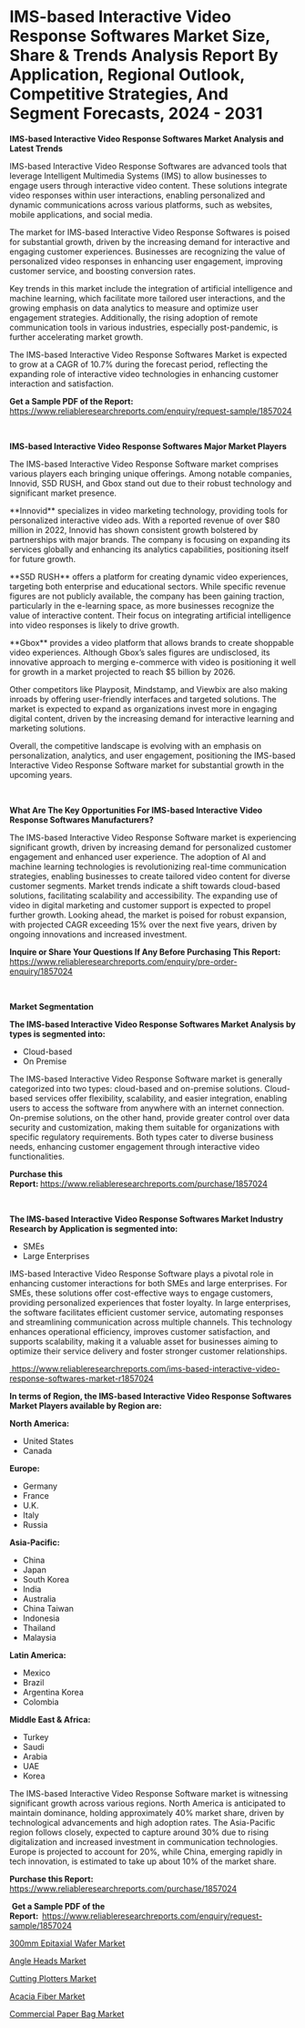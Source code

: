 <p><h1>IMS-based Interactive Video Response Softwares Market Size, Share & Trends Analysis Report By Application, Regional Outlook, Competitive Strategies, And Segment Forecasts, 2024 - 2031</h1></p><p><strong>IMS-based Interactive Video Response Softwares Market Analysis and Latest Trends</strong></p>
<p><p>IMS-based Interactive Video Response Softwares are advanced tools that leverage Intelligent Multimedia Systems (IMS) to allow businesses to engage users through interactive video content. These solutions integrate video responses within user interactions, enabling personalized and dynamic communications across various platforms, such as websites, mobile applications, and social media. </p><p>The market for IMS-based Interactive Video Response Softwares is poised for substantial growth, driven by the increasing demand for interactive and engaging customer experiences. Businesses are recognizing the value of personalized video responses in enhancing user engagement, improving customer service, and boosting conversion rates. </p><p>Key trends in this market include the integration of artificial intelligence and machine learning, which facilitate more tailored user interactions, and the growing emphasis on data analytics to measure and optimize user engagement strategies. Additionally, the rising adoption of remote communication tools in various industries, especially post-pandemic, is further accelerating market growth. </p><p>The IMS-based Interactive Video Response Softwares Market is expected to grow at a CAGR of 10.7% during the forecast period, reflecting the expanding role of interactive video technologies in enhancing customer interaction and satisfaction.</p></p>
<p><strong>Get a Sample PDF of the Report:&nbsp;</strong> <a href="https://www.reliableresearchreports.com/enquiry/request-sample/1857024?utm_campaign=10&utm_medium=2&utm_source=Github&utm_content=ia&utm_term=20102024&utm_id=ims-based-interactive-video-response-softwares">https://www.reliableresearchreports.com/enquiry/request-sample/1857024</a></p>
<p>&nbsp;</p>
<p><strong>IMS-based Interactive Video Response Softwares Major Market Players</strong></p>
<p><p>The IMS-based Interactive Video Response Software market comprises various players each bringing unique offerings. Among notable companies, Innovid, S5D RUSH, and Gbox stand out due to their robust technology and significant market presence.</p><p>**Innovid** specializes in video marketing technology, providing tools for personalized interactive video ads. With a reported revenue of over $80 million in 2022, Innovid has shown consistent growth bolstered by partnerships with major brands. The company is focusing on expanding its services globally and enhancing its analytics capabilities, positioning itself for future growth.</p><p>**S5D RUSH** offers a platform for creating dynamic video experiences, targeting both enterprise and educational sectors. While specific revenue figures are not publicly available, the company has been gaining traction, particularly in the e-learning space, as more businesses recognize the value of interactive content. Their focus on integrating artificial intelligence into video responses is likely to drive growth.</p><p>**Gbox** provides a video platform that allows brands to create shoppable video experiences. Although Gbox’s sales figures are undisclosed, its innovative approach to merging e-commerce with video is positioning it well for growth in a market projected to reach $5 billion by 2026.</p><p>Other competitors like Playposit, Mindstamp, and Viewbix are also making inroads by offering user-friendly interfaces and targeted solutions. The market is expected to expand as organizations invest more in engaging digital content, driven by the increasing demand for interactive learning and marketing solutions.</p><p>Overall, the competitive landscape is evolving with an emphasis on personalization, analytics, and user engagement, positioning the IMS-based Interactive Video Response Software market for substantial growth in the upcoming years.</p></p>
<p>&nbsp;</p>
<p><strong>What Are The Key Opportunities For IMS-based Interactive Video Response Softwares Manufacturers?</strong></p>
<p><p>The IMS-based Interactive Video Response Software market is experiencing significant growth, driven by increasing demand for personalized customer engagement and enhanced user experience. The adoption of AI and machine learning technologies is revolutionizing real-time communication strategies, enabling businesses to create tailored video content for diverse customer segments. Market trends indicate a shift towards cloud-based solutions, facilitating scalability and accessibility. The expanding use of video in digital marketing and customer support is expected to propel further growth. Looking ahead, the market is poised for robust expansion, with projected CAGR exceeding 15% over the next five years, driven by ongoing innovations and increased investment.</p></p>
<p><strong>Inquire or Share Your Questions If Any Before Purchasing This Report:</strong> <a href="https://www.reliableresearchreports.com/enquiry/pre-order-enquiry/1857024?utm_campaign=10&utm_medium=2&utm_source=Github&utm_content=ia&utm_term=20102024&utm_id=ims-based-interactive-video-response-softwares">https://www.reliableresearchreports.com/enquiry/pre-order-enquiry/1857024</a></p>
<p>&nbsp;</p>
<p><strong>Market Segmentation</strong></p>
<p><strong>The IMS-based Interactive Video Response Softwares Market Analysis by types is segmented into:</strong></p>
<p><ul><li>Cloud-based</li><li>On Premise</li></ul></p>
<p><p>The IMS-based Interactive Video Response Software market is generally categorized into two types: cloud-based and on-premise solutions. Cloud-based services offer flexibility, scalability, and easier integration, enabling users to access the software from anywhere with an internet connection. On-premise solutions, on the other hand, provide greater control over data security and customization, making them suitable for organizations with specific regulatory requirements. Both types cater to diverse business needs, enhancing customer engagement through interactive video functionalities.</p></p>
<p><strong>Purchase this Report:&nbsp;</strong><a href="https://www.reliableresearchreports.com/purchase/1857024?utm_campaign=10&utm_medium=2&utm_source=Github&utm_content=ia&utm_term=20102024&utm_id=ims-based-interactive-video-response-softwares">https://www.reliableresearchreports.com/purchase/1857024</a></p>
<p>&nbsp;</p>
<p><strong>The IMS-based Interactive Video Response Softwares Market Industry Research by Application is segmented into:</strong></p>
<p><ul><li>SMEs</li><li>Large Enterprises</li></ul></p>
<p><p>IMS-based Interactive Video Response Software plays a pivotal role in enhancing customer interactions for both SMEs and large enterprises. For SMEs, these solutions offer cost-effective ways to engage customers, providing personalized experiences that foster loyalty. In large enterprises, the software facilitates efficient customer service, automating responses and streamlining communication across multiple channels. This technology enhances operational efficiency, improves customer satisfaction, and supports scalability, making it a valuable asset for businesses aiming to optimize their service delivery and foster stronger customer relationships.</p></p>
<p><a href="https://www.reliableresearchreports.com/ims-based-interactive-video-response-softwares-market-r1857024?utm_campaign=10&utm_medium=2&utm_source=Github&utm_content=ia&utm_term=20102024&utm_id=ims-based-interactive-video-response-softwares">&nbsp;https://www.reliableresearchreports.com/ims-based-interactive-video-response-softwares-market-r1857024</a></p>
<p><strong>In terms of Region, the IMS-based Interactive Video Response Softwares Market Players available by Region are:</strong></p>
<p>
    <p> <strong> North America: </strong>
        <ul>
            <li>United States</li>
            <li>Canada</li>
        </ul>
        </p> 
    <p> <strong> Europe: </strong>
        <ul>
            <li>Germany</li>
            <li>France</li>
            <li>U.K.</li>
            <li>Italy</li>
            <li>Russia</li>
        </ul>
        </p> 
    <p> <strong> Asia-Pacific: </strong>
        <ul>
            <li>China</li>
            <li>Japan</li>
            <li>South Korea</li>
            <li>India</li>
            <li>Australia</li>
            <li>China Taiwan</li>
            <li>Indonesia</li>
            <li>Thailand</li>
            <li>Malaysia</li>
        </ul>
        </p> 
    <p> <strong> Latin America: </strong>
        <ul>
            <li>Mexico</li>
            <li>Brazil</li>
            <li>Argentina Korea</li>
            <li>Colombia</li>
        </ul>
        </p> 
    <p> <strong> Middle East & Africa: </strong>
        <ul>
            <li>Turkey</li>
            <li>Saudi</li>
            <li>Arabia</li>
            <li>UAE</li>
            <li>Korea</li>
        </ul>
    </p>
    </p>
<p><p>The IMS-based Interactive Video Response Software market is witnessing significant growth across various regions. North America is anticipated to maintain dominance, holding approximately 40% market share, driven by technological advancements and high adoption rates. The Asia-Pacific region follows closely, expected to capture around 30% due to rising digitalization and increased investment in communication technologies. Europe is projected to account for 20%, while China, emerging rapidly in tech innovation, is estimated to take up about 10% of the market share.</p></p>
<p><strong>Purchase this Report: </strong><a href="https://www.reliableresearchreports.com/purchase/1857024?utm_campaign=10&utm_medium=2&utm_source=Github&utm_content=ia&utm_term=20102024&utm_id=ims-based-interactive-video-response-softwares">https://www.reliableresearchreports.com/purchase/1857024</a></p>
<p>&nbsp;<strong>Get a Sample PDF of the Report:&nbsp;&nbsp;</strong><a href="https://www.reliableresearchreports.com/enquiry/request-sample/1857024?utm_campaign=10&utm_medium=2&utm_source=Github&utm_content=ia&utm_term=20102024&utm_id=ims-based-interactive-video-response-softwares">https://www.reliableresearchreports.com/enquiry/request-sample/1857024</a></p>
<p><strong></strong></p>
<p><p><a href="https://github.com/NancyAlvarado586/Market-Research-Report-List-1/blob/main/300mm-epitaxial-wafer-market.md?utm_campaign=10&utm_medium=2&utm_source=Github&utm_content=ia&utm_term=20102024&utm_id=ims-based-interactive-video-response-softwares">300mm Epitaxial Wafer Market</a></p><p><a href="https://issuu.com/reportprime-2/docs/angle-heads-market-size-2030.pptx_e96d5fcfd199ca?utm_campaign=10&utm_medium=2&utm_source=Github&utm_content=ia&utm_term=20102024&utm_id=ims-based-interactive-video-response-softwares">Angle Heads Market</a></p><p><a href="https://www.linkedin.com/pulse/exploring-cutting-plotters-market-strategic-insights-growth-xtncf?utm_campaign=10&utm_medium=2&utm_source=Github&utm_content=ia&utm_term=20102024&utm_id=ims-based-interactive-video-response-softwares">Cutting Plotters Market</a></p><p><a href="https://medium.com/@pespeyervi/acacia-fiber-market-size-share-growth-and-market-analysis-by-type-by-application-food-and-ef84a21207de?utm_campaign=10&utm_medium=2&utm_source=Github&utm_content=ia&utm_term=20102024&utm_id=ims-based-interactive-video-response-softwares">Acacia Fiber Market</a></p><p><a href="https://medium.com/@clemsharum6m/commercial-paper-bag-market-global-market-share-and-ranking-overall-sales-and-demand-forecast-5932bbc236ab?utm_campaign=10&utm_medium=2&utm_source=Github&utm_content=ia&utm_term=20102024&utm_id=ims-based-interactive-video-response-softwares">Commercial Paper Bag Market</a></p></p>